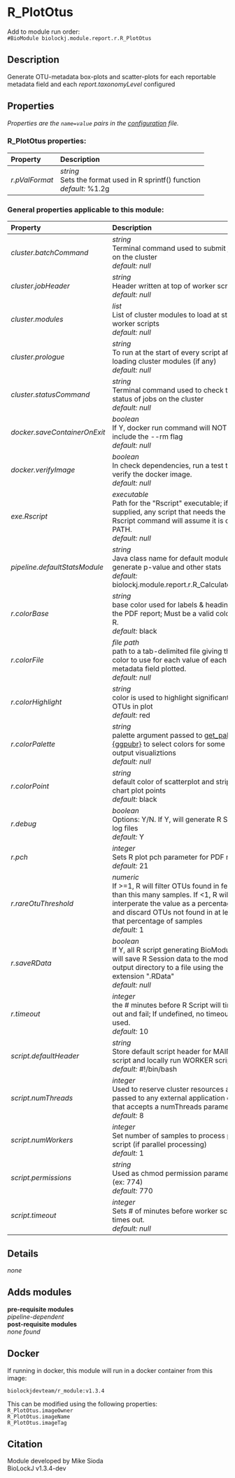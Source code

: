 # R_PlotOtus
Add to module run order:                    
`#BioModule biolockj.module.report.r.R_PlotOtus`

## Description 
Generate OTU-metadata box-plots and scatter-plots for each reportable metadata field and each *report.taxonomyLevel* configured

## Properties 
*Properties are the `name=value` pairs in the [configuration](../../../Configuration#properties) file.*                   

### R_PlotOtus properties: 
| Property| Description |
| :--- | :--- |
| *r.pValFormat* | _string_ <br>Sets the format used in R sprintf() function<br>*default:*  %1.2g |

### General properties applicable to this module: 
| Property| Description |
| :--- | :--- |
| *cluster.batchCommand* | _string_ <br>Terminal command used to submit jobs on the cluster<br>*default:*  *null* |
| *cluster.jobHeader* | _string_ <br>Header written at top of worker scripts<br>*default:*  *null* |
| *cluster.modules* | _list_ <br>List of cluster modules to load at start of worker scripts<br>*default:*  *null* |
| *cluster.prologue* | _string_ <br>To run at the start of every script after loading cluster modules (if any)<br>*default:*  *null* |
| *cluster.statusCommand* | _string_ <br>Terminal command used to check the status of jobs on the cluster<br>*default:*  *null* |
| *docker.saveContainerOnExit* | _boolean_ <br>If Y, docker run command will NOT include the --rm flag<br>*default:*  *null* |
| *docker.verifyImage* | _boolean_ <br>In check dependencies, run a test to verify the docker image.<br>*default:*  *null* |
| *exe.Rscript* | _executable_ <br>Path for the "Rscript" executable; if not supplied, any script that needs the Rscript command will assume it is on the PATH.<br>*default:*  *null* |
| *pipeline.defaultStatsModule* | _string_ <br>Java class name for default module used generate p-value and other stats<br>*default:*  biolockj.module.report.r.R_CalculateStats |
| *r.colorBase* | _string_ <br>base color used for labels & headings in the PDF report; Must be a valid color in R.<br>*default:*  black |
| *r.colorFile* | _file path_ <br>path to a tab-delimited file giving the color to use for each value of each metadata field plotted.<br>*default:*  *null* |
| *r.colorHighlight* | _string_ <br>color is used to highlight significant OTUs in plot<br>*default:*  red |
| *r.colorPalette* | _string_ <br>palette argument passed to [get_palette {ggpubr}](https://www.rdocumentation.org/packages/ggpubr/versions/0.2/topics/get_palette) to select colors for some output visualiztions<br>*default:*  *null* |
| *r.colorPoint* | _string_ <br>default color of scatterplot and strip-chart plot points<br>*default:*  black |
| *r.debug* | _boolean_ <br>Options: Y/N. If Y, will generate R Script log files<br>*default:*  Y |
| *r.pch* | _integer_ <br>Sets R plot pch parameter for PDF report<br>*default:*  21 |
| *r.rareOtuThreshold* | _numeric_ <br>If >=1, R will filter OTUs found in fewer than this many samples. If <1, R will interperate the value as a percentage and discard OTUs not found in at least that percentage of samples<br>*default:*  1 |
| *r.saveRData* | _boolean_ <br>If Y, all R script generating BioModules will save R Session data to the module output directory to a file using the extension ".RData"<br>*default:*  *null* |
| *r.timeout* | _integer_ <br>the # minutes before R Script will time out and fail; If undefined, no timeout is used.<br>*default:*  10 |
| *script.defaultHeader* | _string_ <br>Store default script header for MAIN script and locally run WORKER scripts.<br>*default:*  #!/bin/bash |
| *script.numThreads* | _integer_ <br>Used to reserve cluster resources and passed to any external application call that accepts a numThreads parameter.<br>*default:*  8 |
| *script.numWorkers* | _integer_ <br>Set number of samples to process per script (if parallel processing)<br>*default:*  1 |
| *script.permissions* | _string_ <br>Used as chmod permission parameter (ex: 774)<br>*default:*  770 |
| *script.timeout* | _integer_ <br>Sets # of minutes before worker scripts times out.<br>*default:*  *null* |

## Details 
*none*

## Adds modules 
**pre-requisite modules**                    
*pipeline-dependent*                   
**post-requisite modules**                    
*none found*                   

## Docker 
If running in docker, this module will run in a docker container from this image:<br>
```
biolockjdevteam/r_module:v1.3.4
```
This can be modified using the following properties:<br>
`R_PlotOtus.imageOwner`<br>
`R_PlotOtus.imageName`<br>
`R_PlotOtus.imageTag`<br>

## Citation 
Module developed by Mike Sioda                   
BioLockJ v1.3.4-dev

